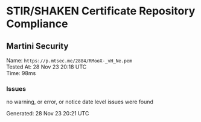# STIR/SHAKEN Certificate Repository Compliance

## Martini Security

Name: `https://p.mtsec.me/2884/RMooX-_vH_Ne.pem`\
Tested At: 28 Nov 23 20:18 UTC\
Time: 98ms

### Issues

no warning, or error, or notice date level issues were found

Generated: 28 Nov 23 20:21 UTC